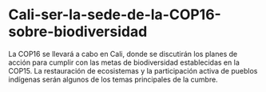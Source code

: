 # Cali-ser-la-sede-de-la-COP16-sobre-biodiversidad
La COP16 se llevará a cabo en Cali, donde se discutirán los planes de acción para cumplir con las metas de biodiversidad establecidas en la COP15. La restauración de ecosistemas y la participación activa de pueblos indígenas serán algunos de los temas principales de la cumbre.
